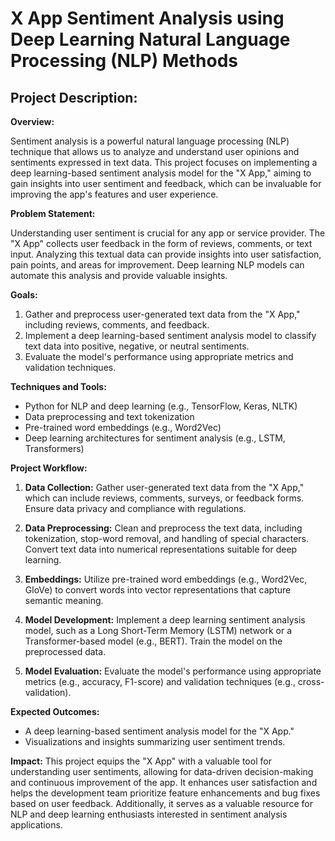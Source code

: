 # X App Sentiment Analysis using Deep Learning Natural Language Processing (NLP) Methods

## **Project Description:**

**Overview:**

Sentiment analysis is a powerful natural language processing (NLP) technique that allows us to analyze and understand user opinions and sentiments expressed in text data. This project focuses on implementing a deep learning-based sentiment analysis model for the "X App," aiming to gain insights into user sentiment and feedback, which can be invaluable for improving the app's features and user experience.

**Problem Statement:**

Understanding user sentiment is crucial for any app or service provider. The "X App" collects user feedback in the form of reviews, comments, or text input. Analyzing this textual data can provide insights into user satisfaction, pain points, and areas for improvement. Deep learning NLP models can automate this analysis and provide valuable insights.

**Goals:**

1. Gather and preprocess user-generated text data from the "X App," including reviews, comments, and feedback.
2. Implement a deep learning-based sentiment analysis model to classify text data into positive, negative, or neutral sentiments.
3. Evaluate the model's performance using appropriate metrics and validation techniques.

**Techniques and Tools:**

- Python for NLP and deep learning (e.g., TensorFlow, Keras, NLTK)
- Data preprocessing and text tokenization
- Pre-trained word embeddings (e.g., Word2Vec)
- Deep learning architectures for sentiment analysis (e.g., LSTM, Transformers)

**Project Workflow:**

1. **Data Collection:** Gather user-generated text data from the "X App," which can include reviews, comments, surveys, or feedback forms. Ensure data privacy and compliance with regulations.

2. **Data Preprocessing:** Clean and preprocess the text data, including tokenization, stop-word removal, and handling of special characters. Convert text data into numerical representations suitable for deep learning.

3. **Embeddings:** Utilize pre-trained word embeddings (e.g., Word2Vec, GloVe) to convert words into vector representations that capture semantic meaning.

4. **Model Development:** Implement a deep learning sentiment analysis model, such as a Long Short-Term Memory (LSTM) network or a Transformer-based model (e.g., BERT). Train the model on the preprocessed data.

5. **Model Evaluation:** Evaluate the model's performance using appropriate metrics (e.g., accuracy, F1-score) and validation techniques (e.g., cross-validation).


**Expected Outcomes:**
- A deep learning-based sentiment analysis model for the "X App."
- Visualizations and insights summarizing user sentiment trends.

**Impact:**
This project equips the "X App" with a valuable tool for understanding user sentiments, allowing for data-driven decision-making and continuous improvement of the app. It enhances user satisfaction and helps the development team prioritize feature enhancements and bug fixes based on user feedback. Additionally, it serves as a valuable resource for NLP and deep learning enthusiasts interested in sentiment analysis applications.
